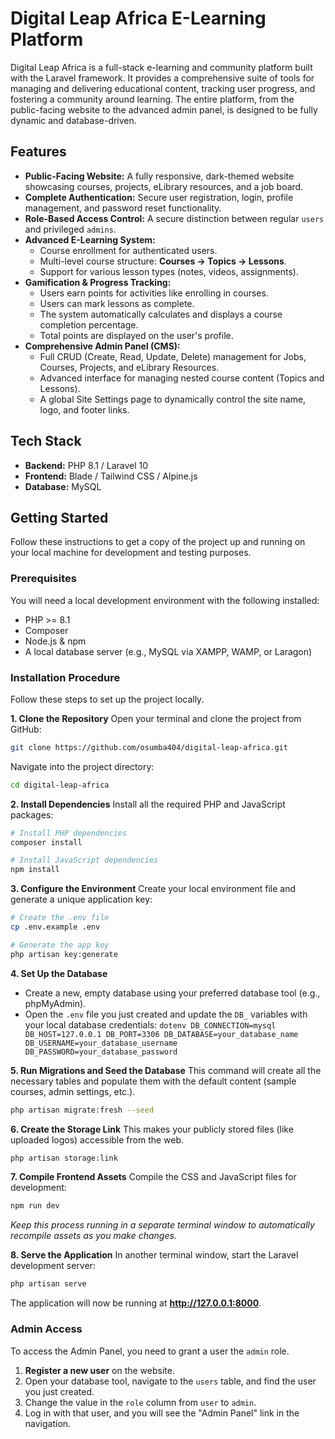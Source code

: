 # Digital Leap Africa E-Learning Platform


Digital Leap Africa is a full-stack e-learning and community platform built with the Laravel framework. It provides a comprehensive suite of tools for managing and delivering educational content, tracking user progress, and fostering a community around learning. The entire platform, from the public-facing website to the advanced admin panel, is designed to be fully dynamic and database-driven.

## Features

*   **Public-Facing Website:** A fully responsive, dark-themed website showcasing courses, projects, eLibrary resources, and a job board.
*   **Complete Authentication:** Secure user registration, login, profile management, and password reset functionality.
*   **Role-Based Access Control:** A secure distinction between regular `users` and privileged `admins`.
*   **Advanced E-Learning System:**
    *   Course enrollment for authenticated users.
    *   Multi-level course structure: **Courses -> Topics -> Lessons**.
    *   Support for various lesson types (notes, videos, assignments).
*   **Gamification & Progress Tracking:**
    *   Users earn points for activities like enrolling in courses.
    *   Users can mark lessons as complete.
    *   The system automatically calculates and displays a course completion percentage.
    *   Total points are displayed on the user's profile.
*   **Comprehensive Admin Panel (CMS):**
    *   Full CRUD (Create, Read, Update, Delete) management for Jobs, Courses, Projects, and eLibrary Resources.
    *   Advanced interface for managing nested course content (Topics and Lessons).
    *   A global Site Settings page to dynamically control the site name, logo, and footer links.

## Tech Stack

*   **Backend:** PHP 8.1 / Laravel 10
*   **Frontend:** Blade / Tailwind CSS / Alpine.js
*   **Database:** MySQL

## Getting Started

Follow these instructions to get a copy of the project up and running on your local machine for development and testing purposes.

### Prerequisites

You will need a local development environment with the following installed:
*   PHP >= 8.1
*   Composer
*   Node.js & npm
*   A local database server (e.g., MySQL via XAMPP, WAMP, or Laragon)

### Installation Procedure

Follow these steps to set up the project locally.

**1. Clone the Repository**
   Open your terminal and clone the project from GitHub:
   ```bash
   git clone https://github.com/osumba404/digital-leap-africa.git
   ```
   Navigate into the project directory:
   ```bash
   cd digital-leap-africa
   ```

**2. Install Dependencies**
   Install all the required PHP and JavaScript packages:
   ```bash
   # Install PHP dependencies
   composer install

   # Install JavaScript dependencies
   npm install
   ```

**3. Configure the Environment**
   Create your local environment file and generate a unique application key:
   ```bash
   # Create the .env file
   cp .env.example .env

   # Generate the app key
   php artisan key:generate
   ```

**4. Set Up the Database**
   *   Create a new, empty database using your preferred database tool (e.g., phpMyAdmin).
   *   Open the `.env` file you just created and update the `DB_` variables with your local database credentials:
     ```dotenv
     DB_CONNECTION=mysql
     DB_HOST=127.0.0.1
     DB_PORT=3306
     DB_DATABASE=your_database_name
     DB_USERNAME=your_database_username
     DB_PASSWORD=your_database_password
     ```

**5. Run Migrations and Seed the Database**
   This command will create all the necessary tables and populate them with the default content (sample courses, admin settings, etc.).
   ```bash
   php artisan migrate:fresh --seed
   ```

**6. Create the Storage Link**
   This makes your publicly stored files (like uploaded logos) accessible from the web.
   ```bash
   php artisan storage:link
   ```

**7. Compile Frontend Assets**
   Compile the CSS and JavaScript files for development:
   ```bash
   npm run dev
   ```
   *Keep this process running in a separate terminal window to automatically recompile assets as you make changes.*

**8. Serve the Application**
   In another terminal window, start the Laravel development server:
   ```bash
   php artisan serve
   ```
   The application will now be running at **http://127.0.0.1:8000**.

### Admin Access

To access the Admin Panel, you need to grant a user the `admin` role.

1.  **Register a new user** on the website.
2.  Open your database tool, navigate to the `users` table, and find the user you just created.
3.  Change the value in the `role` column from `user` to `admin`.
4.  Log in with that user, and you will see the "Admin Panel" link in the navigation.
